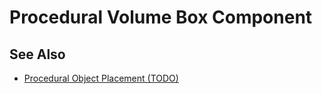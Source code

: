 # Procedural Volume Box Component

<!-- PAGE IS TODO -->

## See Also

* [Procedural Object Placement (TODO)](procedural-generation.md)